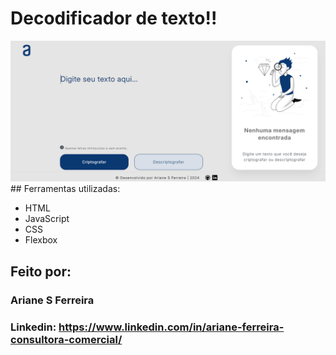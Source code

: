 # Decodificador de texto!!
<img src="/DECODIFICADOR.png">
## Ferramentas utilizadas:

* HTML
* JavaScript
* CSS
* Flexbox

## Feito por:

### Ariane S Ferreira

### Linkedin: https://www.linkedin.com/in/ariane-ferreira-consultora-comercial/
